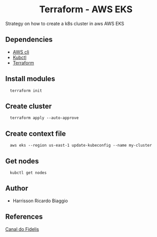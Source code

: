 <h1 align="center">Terraform - AWS EKS</h1>
Strategy on how to create a k8s cluster in aws AWS EKS

## Dependencies
- [AWS cli](https://docs.aws.amazon.com/cli/latest/userguide/install-cliv2.html)
- [Kubctl](https://kubernetes.io/docs/tasks/tools/)
- [Terraform](https://learn.hashicorp.com/tutorials/terraform/install-cli)

## Install modules
```
  terraform init
```

## Create cluster
```
  terraform apply --auto-approve
```

## Create context file
```
  aws eks --region us-east-1 update-kubeconfig --name my-cluster
```

## Get nodes
```
  kubctl get nodes
```

## Author
- Harrisson Ricardo Biaggio

## References
[Canal do Fidelis](https://www.youtube.com/c/MatheusFidelissauro/videos)
